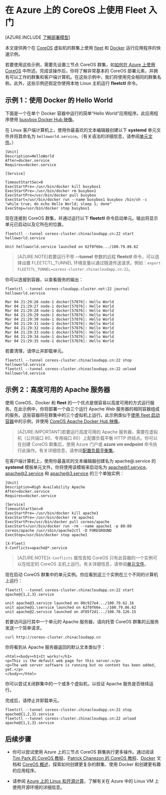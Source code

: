 <properties
	pageTitle="在 CoreOS 上开始使用 Fleet | Windows Azure"
	description="提供使用经典部署模型在 Azure 上创建的 CoreOS Linux 虚拟机上使用 Fleet 和 Docker 的基本示例。"
	services="virtual-machines"
	documentationCenter=""
	authors="dlepow"
	manager="timlt"
	editor=""
	tags="azure-service-management"/>

<tags
	ms.service="virtual-machines"
	ms.date="08/03/2015"
	wacn.date="12/17/2015"/>

# 在 Azure 上的 CoreOS 上使用 Fleet 入门

[AZURE.INCLUDE [了解部署模型](../includes/learn-about-deployment-models-classic-include.md)]


本文提供两个在 [CoreOS] 虚拟机的群集上使用 [fleet](https://github.com/coreos/fleet) 和 [Docker](https://www.docker.com/) 运行应用程序的快速示例。

若要使用这些示例，需要先设置三节点 CoreOS 群集，如[如何在 Azure 上使用 CoreOS] 中所述。完成该操作后，你将了解非常基本的 CoreOS 部署元素，并拥有可以工作的群集和客户端计算机。在这些示例中，我们将使用完全相同的群集名称。此外，这些示例还假定你使用本地 Linux 主机运行 **fleetctl** 命令。

## <a id='simple'>示例 1：使用 Docker 的 Hello World</a>

下面是一个在单个 Docker 容器中运行的简单“Hello World”应用程序。此应用程序使用 [busybox Docker Hub 映像]。

在 Linux 客户端计算机上，使用你最喜欢的文本编辑器创建以下 **systemd** 单元文件并将其命名为 `helloworld.service`。（有关语法的详细信息，请参阅[单元文件]。）

	[Unit]
	Description=HelloWorld
	After=docker.service
	Requires=docker.service
	
	[Service]
	
	TimeoutStartSec=0
	ExecStartPre=-/usr/bin/docker kill busybox1
	ExecStartPre=-/usr/bin/docker rm busybox1
	ExecStartPre=/usr/bin/docker pull busybox
	ExecStart=/usr/bin/docker run --name busybox1 busybox /bin/sh -c "while true; do echo Hello World; sleep 1; done"
	ExecStop=/usr/bin/docker stop busybox1

现在连接到 CoreOS 群集，并通过运行以下 **fleetctl** 命令启动单元。输出将显示单元已启动以及它所在的位置。

	fleetctl --tunnel coreos-cluster.chinacloudapp.cn:22 start helloworld.service
	
	Unit helloworld.service launched on 62f0f66e.../100.79.86.62

>[AZURE.NOTE]若要运行不带 **--tunnel** 参数的远程 **fleetctl** 命令，可以选择设置 FLEETCTL\_TUNNEL 环境变量以通过隧道传送请求。例如：`export FLEETCTL_TUNNEL=coreos-cluster.chinacloudapp.cn:22`。


你可以连接到容器，以查看服务的输出：

	fleetctl --tunnel coreos-cloudapp.cluster.net:22 journal helloworld.service
	
	Mar 04 21:29:26 node-1 docker[57876]: Hello World
	Mar 04 21:29:27 node-1 docker[57876]: Hello World
	Mar 04 21:29:28 node-1 docker[57876]: Hello World
	Mar 04 21:29:29 node-1 docker[57876]: Hello World
	Mar 04 21:29:30 node-1 docker[57876]: Hello World
	Mar 04 21:29:31 node-1 docker[57876]: Hello World
	Mar 04 21:29:32 node-1 docker[57876]: Hello World
	Mar 04 21:29:33 node-1 docker[57876]: Hello World
	Mar 04 21:29:34 node-1 docker[57876]: Hello World
	Mar 04 21:29:35 node-1 docker[57876]: Hello World

若要清理，请停止并卸载单元。

	fleetctl --tunnel coreos-cluster.chinacloudapp.cn:22 stop helloworld.service
	fleetctl --tunnel coreos-cluster.chinacloudapp.cn:22 unload helloworld.service


## <a id='highavail'>示例 2：高度可用的 Apache 服务器</a>

使用 CoreOS、Docker 和 **fleet** 的一个优点是很容易以高度可用的方式运行服务。在此示例中，你将部署一个由三个运行 Apache Web 服务器的相同容器组成的服务。这些容器将在群集中的三个虚拟机上运行。此示例类似于[使用 fleet 启动容器]中的示例，并使用 [CoreOS Apache Docker Hub 映像]。

>[AZURE.IMPORTANT]若要运行高度可用的 Apache 服务器，需要在虚拟机（公共端口 80、专用端口 80）上配置负载平衡 HTTP 终结点。你可以在创建 CoreOS 群集后，使用 Azure 门户或 **azure vm endpoint** 命令执行此操作。有关详细信息，请参阅[配置负载平衡集]。

在客户端计算机上，使用你最喜欢的文本编辑器创建名为 apache@.service 的 **systemd** 模板单元文件。你将使用该模板来启动名为 apache@1.service、apache@2.service 和 apache@3.service 的三个单独实例：

	[Unit]
	Description=High Availability Apache
	After=docker.service
	Requires=docker.service
	
	[Service]
	TimeoutStartSec=0
	ExecStartPre=-/usr/bin/docker kill apache1
	ExecStartPre=-/usr/bin/docker rm apache1
	ExecStartPre=/usr/bin/docker pull coreos/apache
	ExecStart=/usr/bin/docker run -rm --name apache1 -p 80:80 coreos/apache /usr/sbin/apache2ctl -D FOREGROUND
	ExecStop=/usr/bin/docker stop apache1
	
	[X-Fleet]
	X-Conflicts=apache@*.service

>[AZURE.NOTE]`X-Conflicts` 属性告知 CoreOS 只有此容器的一个实例可以在给定的 CoreOS 主机上运行。有关详细信息，请参阅[单元文件]。

现在启动 CoreOS 群集中的单元实例。你应看到这三个实例在三个不同的计算机上运行：

	fleetctl --tunnel coreos-cluster.chinacloudapp.cn:22 start apache@{1,2,3}.service
	
	unit apache@3.service launched on 00c927e4.../100.79.62.16
	unit apache@1.\service launched on 62f0f66e.../100.79.86.62
	unit apache@2.service launched on df85f2d1.../100.78.126.15

若要访问运行其中一个单元的 Apache 服务器，请向托管 CoreOS 群集的云服务发送一个简单请求。

`curl http://coreos-cluster.chinacloudapp.cn`

你将看到从 Apache 服务器返回的默认文本类似于：


	<html><body><h1>It works!</h1>
	<p>This is the default web page for this server.</p>
	<p>The web server software is running but no content has been added, yet.</p>
	</body></html>


你可以尝试关闭群集中的一个或多个虚拟机，以验证 Apache 服务是否继续运行。

完成后，请停止并卸载单元。


	fleetctl --tunnel coreos-cluster.chinacloudapp.cn:22 stop apache@{1,2,3}.service
	fleetctl --tunnel coreos-cluster.chinacloudapp.cn:22 unload apache@{1,2,3}.service

## 后续步骤

* 你可以尝试使用 Azure 上的三节点 CoreOS 群集执行更多操作。通过阅读 [Tim Park 的 CoreOS 教程]、[Patrick Chanezon 的 CoreOS 教程]、[Docker] 文档和 [CoreOS 概述]，探索如何创建更复杂的群集、使用 Docker 和创建更有趣的应用程序。

* 请参阅 [Azure 上的 Linux 和开源计算]，了解有关在 Azure 中的 Linux VM 上使用开源环境的详细信息。

<!--Link references-->
[Azure Command-Line Interface (Azure)]: /documentation/articles/xplat-cli
[CoreOS]: https://coreos.com/
[CoreOS 概述]: https://coreos.com/using-coreos/
[CoreOS with Azure]: https://coreos.com/docs/running-coreos/cloud-providers/azure/
[Tim Park 的 CoreOS 教程]: https://github.com/timfpark/coreos-azure
[Patrick Chanezon 的 CoreOS 教程]: https://github.com/chanezon/azure-linux/tree/master/coreos/cloud-init
[Docker]: http://docker.io
[YAML]: http://yaml.org/
[如何在 Azure 上使用 CoreOS]: /documentation/articles/virtual-machines-linux-coreos-how-to
[配置负载平衡集]: https://msdn.microsoft.com/zh-CN/library/azure/dn655055.aspx
[使用 fleet 启动容器]: https://coreos.com/docs/launching-containers/launching/launching-containers-fleet/
[单元文件]: https://coreos.com/docs/launching-containers/launching/fleet-unit-files/
[busybox Docker Hub 映像]: https://registry.hub.docker.com/_/busybox/
[CoreOS Apache Docker Hub 映像]: https://registry.hub.docker.com/u/coreos/apache/
[Azure 上的 Linux 和开源计算]: /documentation/articles/virtual-machines-linux-opensource

<!---HONumber=Mooncake_1207_2015-->